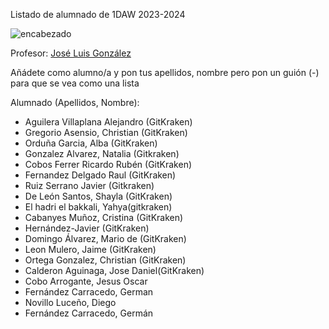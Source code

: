 Listado de alumnado de 1DAW 2023-2024

![encabezado](https://www.shiksha.com/online-courses/articles/wp-content/uploads/sites/11/2021/12/Programming-vs-Web-Development.jpg.webp)

Profesor: [José Luis González](./GonzalezSanchezJoseLuis.txt)

Añádete como alumno/a y pon tus apellidos, nombre pero pon un guión (-) para que se vea como una lista

Alumnado (Apellidos, Nombre): 
- Aguilera Villaplana Alejandro (GitKraken)
- Gregorio Asensio, Christian (GitKraken)
- Orduña Garcia, Alba (GitKraken)
- Gonzalez Alvarez, Natalia (Gitkraken)
- Cobos Ferrer Ricardo Rubén (GitKraken)
- Fernandez Delgado Raul (GitKraken)
- Ruiz Serrano Javier (Gitkraken)
- De León Santos, Shayla (GitKraken)
- El hadri el bakkali, Yahya(gitkraken)
- Cabanyes Muñoz, Cristina (GitKraken)
- Hernández-Javier (GitKraken)
- Domingo Álvarez, Mario de (GitKraken)
- Leon Mulero, Jaime (GitKraken)
- Ortega Gonzalez, Christian (GitKraken)
- Calderon Aguinaga, Jose Daniel(GitKraken)
- Cobo Arrogante, Jesus Oscar
- Fernández Carracedo, German
- Novillo Luceño, Diego
- Fernández Carracedo, Germán





